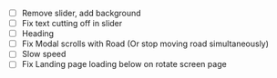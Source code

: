 - [ ] Remove slider, add background
- [ ] Fix text cutting off in slider
- [ ] Heading
- [ ] Fix Modal scrolls with Road (Or stop moving road simultaneously)
- [ ] Slow speed
- [ ] Fix Landing page loading below on rotate screen page

